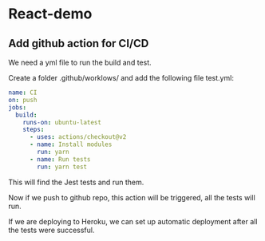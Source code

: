 # React-demo

## Add github action for CI/CD

We need a yml file to run the build and test.

Create a folder .github/worklows/ and add the following file test.yml:


```yml
name: CI
on: push
jobs:
  build:
    runs-on: ubuntu-latest
    steps:
      - uses: actions/checkout@v2
      - name: Install modules
        run: yarn
      - name: Run tests
        run: yarn test
```

This will find the Jest tests and run them.

Now if we push to github repo, this action will be triggered, all the tests will run.

If we are deploying to Heroku, we can set up automatic deployment after all the tests were successful.